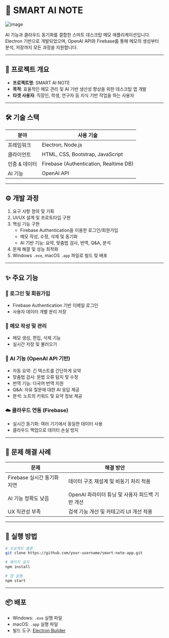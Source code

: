 # 🧠 SMART AI NOTE

![image](https://github.com/user-attachments/assets/2c56cbe3-144e-410e-becc-3ced0886f7e1)

AI 기능과 클라우드 동기화를 결합한 스마트 데스크탑 메모 애플리케이션입니다.  
Electron 기반으로 개발되었으며, OpenAI API와 Firebase를 통해 메모의 생성부터 분석, 저장까지 모든 과정을 지원합니다.

---

## 🎯 프로젝트 개요

- **프로젝트명**: SMART AI NOTE
- **목적**: 효율적인 메모 관리 및 AI 기반 생산성 향상을 위한 데스크탑 앱 개발
- **타겟 사용자**: 직장인, 학생, 연구자 등 지식 기반 작업을 하는 사용자

---

## 🛠 기술 스택

| 분야             | 사용 기술                         |
|------------------|------------------------------------|
| 프레임워크        | Electron, Node.js                  |
| 클라이언트        | HTML, CSS, Bootstrap, JavaScript   |
| 인증 & 데이터     | Firebase (Authentication, Realtime DB) |
| AI 기능           | OpenAI API                         |

---

## ⚙️ 개발 과정

1. 요구 사항 정의 및 기획
2. UI/UX 설계 및 프로토타입 구현
3. 핵심 기능 구현
    - Firebase Authentication을 이용한 로그인/회원가입
    - 메모 작성, 수정, 삭제 및 동기화
    - AI 기반 기능: 요약, 맞춤법 검사, 번역, Q&A, 분석
4. 문제 해결 및 성능 최적화
5. Windows `.exe`, macOS `.app` 파일로 빌드 및 배포

---

## ✨ 주요 기능

### 🔐 로그인 및 회원가입
- Firebase Authentication 기반 이메일 로그인
- 사용자 데이터 개별 분리 저장

### 📝 메모 작성 및 관리
- 메모 생성, 편집, 삭제 기능
- 실시간 저장 및 불러오기

### 🤖 AI 기능 (OpenAI API 기반)
- 자동 요약: 긴 텍스트를 간단하게 요약
- 맞춤법 검사: 문법 오류 탐지 및 수정
- 번역 기능: 다국어 번역 지원
- Q&A: 자유 질문에 대한 AI 응답 제공
- 분석: 노트의 키워드 및 요약 정보 제공

### ☁️ 클라우드 연동 (Firebase)
- 실시간 동기화: 여러 기기에서 동일한 데이터 사용
- 클라우드 백업으로 데이터 손실 방지

---

## 🧪 문제 해결 사례

| 문제 | 해결 방안 |
|------|-----------|
| Firebase 실시간 동기화 지연 | 데이터 구조 재설계 및 비동기 처리 적용 |
| AI 기능 정확도 낮음 | OpenAI 파라미터 튜닝 및 사용자 피드백 기반 개선 |
| UX 직관성 부족 | 검색 기능 개선 및 카테고리 UI 개선 적용 |

---

## 🚀 실행 방법

```bash
# 프로젝트 클론
git clone https://github.com/your-username/smart-note-app.git

# 패키지 설치
npm install

# 앱 실행
npm start
```

---

## 📦 배포

- Windows: `.exe` 실행 파일
- macOS: `.app` 실행 파일
- 빌드 도구: [Electron Builder](https://www.electron.build/)

